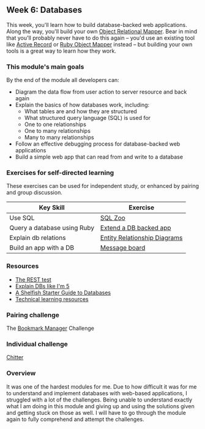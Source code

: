 ## Week 6: Databases

This week, you'll learn how to build database-backed web applications.  Along the way, you'll build your own [Object Relational Mapper](https://en.wikipedia.org/wiki/DataMapper). Bear in mind that you'll probably never have to do this again – you'd use an existing tool like [Active Record](https://github.com/rails/rails/tree/master/activerecord) or [Ruby Object Mapper](https://rom-rb.org/) instead – but building your own tools is a great way to learn how they work.

### This module's main goals

By the end of the module all developers can:

* Diagram the data flow from user action to server resource and back again
* Explain the basics of how databases work, including:
   - What tables are and how they are structured
   - What structured query language (SQL) is used for
   - One to one relationships
   - One to many relationships
   - Many to many relationships
* Follow an effective debugging process for database-backed web applications
* Build a simple web app that can read from and write to a database

### Exercises for self-directed learning

These exercises can be used for independent study, or enhanced by pairing and group discussion.

| Key Skill                   | Exercise                                  |
| --------------------------- | ------------------------------------------|
| Use SQL                     | [SQL Zoo][zoo]                            |
| Query a database using Ruby | [Extend a DB backed app][ruby-db-queries] |
| Explain db relations        | [Entity Relationship Diagrams][ERD]       |
| Build an app with a DB      | [Message board][build-1]                  |

[sqlmm]: https://mystery.knightlab.com/
[build-1]: https://github.com/makersacademy/skills-workshops/tree/main/practicals/databases/blog
[ruby-db-queries]: https://github.com/makersacademy/makers-sql-session
[zoo]: https://sqlzoo.net/
[ERD]: https://github.com/makersacademy/skills-workshops/blob/main/practicals/databases/entity_relationship_diagrams.md

### Resources

* [The REST test](https://github.com/sjmog/rest)
* [Explain DBs like I'm 5](https://www.reddit.com/r/explainlikeimfive/comments/3qqm9h/eli5_relational_databases/)
* [A Shelfish Starter Guide to Databases](https://maggieappleton.com/databases)
* [Technical learning resources](https://airtable.com/shrtZmDUTQmQFdaZV/tblokmw6yNUO75ge6)

### Pairing challenge

The [Bookmark Manager](bookmark-manager) Challenge

### Individual challenge

[Chitter](https://github.com/khushnoodasif/chitter-app)

### Overview

It was one of the hardest modules for me. Due to how difficult it was for me to understand and implement databases with web-based applications, I struggled with a lot of the challenges. Being unable to understand exactly what I am doing in this module and giving up and using the solutions given and getting stuck on those as well. I will have to go through the module again to fully comprehend and attempt the challenges.
